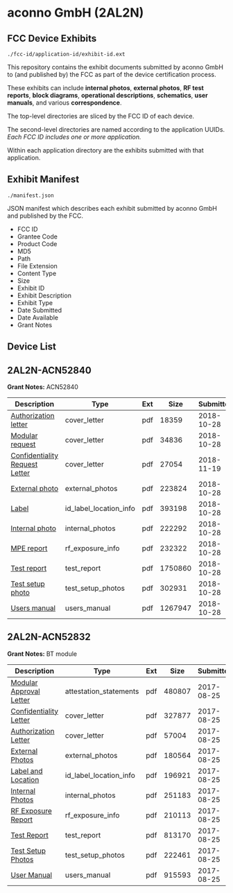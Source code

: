 # aconno GmbH (2AL2N)
## FCC Device Exhibits

```
./fcc-id/application-id/exhibit-id.ext
```

This repository contains the exhibit documents submitted by aconno GmbH to (and published by) the FCC as part of the device certification process.

These exhibits can include **internal photos**, **external photos**, **RF test reports**, **block diagrams**, **operational descriptions**, **schematics**, **user manuals**, and various **correspondence**.

The top-level directories are sliced by the FCC ID of each device.

The second-level directories are named according to the application UUIDs. *Each FCC ID includes one or more application.*

Within each application directory are the exhibits submitted with that application. 

## Exhibit Manifest

```
./manifest.json
```

JSON manifest which describes each exhibit submitted by aconno GmbH and published by the FCC.

- FCC ID
- Grantee Code
- Product Code
- MD5
- Path
- File Extension
- Content Type
- Size
- Exhibit ID
- Exhibit Description
- Exhibit Type
- Date Submitted
- Date Available
- Grant Notes

## Device List
## 2AL2N-ACN52840
**Grant Notes:** ACN52840

| Description | Type | Ext | Size | Submitted | Available |
| ----------- | ---- | --- | ---- | --------- | --------- |
| [Authorization letter](2AL2N-ACN52840/be438991beb99f9f327c608877da4d7b/4050745.pdf) | cover_letter | pdf | 18359 | 2018-10-28 | 2018-10-28 |
| [Modular request](2AL2N-ACN52840/be438991beb99f9f327c608877da4d7b/4050747.pdf) | cover_letter | pdf | 34836 | 2018-10-28 | 2018-10-28 |
| [Confidentiality Request Letter](2AL2N-ACN52840/be438991beb99f9f327c608877da4d7b/4078055.pdf) | cover_letter | pdf | 27054 | 2018-11-19 | 2018-10-28 |
| [External photo](2AL2N-ACN52840/be438991beb99f9f327c608877da4d7b/4050741.pdf) | external_photos | pdf | 223824 | 2018-10-28 | 2019-04-26 |
| [Label](2AL2N-ACN52840/be438991beb99f9f327c608877da4d7b/4050748.pdf) | id_label_location_info | pdf | 393198 | 2018-10-28 | 2018-10-28 |
| [Internal photo](2AL2N-ACN52840/be438991beb99f9f327c608877da4d7b/4050742.pdf) | internal_photos | pdf | 222292 | 2018-10-28 | 2019-04-26 |
| [MPE report](2AL2N-ACN52840/be438991beb99f9f327c608877da4d7b/4050749.pdf) | rf_exposure_info | pdf | 232322 | 2018-10-28 | 2018-10-28 |
| [Test report](2AL2N-ACN52840/be438991beb99f9f327c608877da4d7b/4050750.pdf) | test_report | pdf | 1750860 | 2018-10-28 | 2018-10-28 |
| [Test setup photo](2AL2N-ACN52840/be438991beb99f9f327c608877da4d7b/4050743.pdf) | test_setup_photos | pdf | 302931 | 2018-10-28 | 2019-04-26 |
| [Users manual](2AL2N-ACN52840/be438991beb99f9f327c608877da4d7b/4050744.pdf) | users_manual | pdf | 1267947 | 2018-10-28 | 2019-04-26 |
## 2AL2N-ACN52832
**Grant Notes:** BT module

| Description | Type | Ext | Size | Submitted | Available |
| ----------- | ---- | --- | ---- | --------- | --------- |
| [Modular Approval Letter](2AL2N-ACN52832/171b8a4e20fdfcc5190c93ed93717772/3527587.pdf) | attestation_statements | pdf | 480807 | 2017-08-25 | 2017-08-25 |
| [Confidentiality Letter](2AL2N-ACN52832/171b8a4e20fdfcc5190c93ed93717772/3527585.pdf) | cover_letter | pdf | 327877 | 2017-08-25 | 2017-08-25 |
| [Authorization Letter](2AL2N-ACN52832/171b8a4e20fdfcc5190c93ed93717772/3527586.pdf) | cover_letter | pdf | 57004 | 2017-08-25 | 2017-08-25 |
| [External Photos](2AL2N-ACN52832/171b8a4e20fdfcc5190c93ed93717772/3527581.pdf) | external_photos | pdf | 180564 | 2017-08-25 | 2017-08-25 |
| [Label and Location](2AL2N-ACN52832/171b8a4e20fdfcc5190c93ed93717772/3527588.pdf) | id_label_location_info | pdf | 196921 | 2017-08-25 | 2017-08-25 |
| [Internal Photos](2AL2N-ACN52832/171b8a4e20fdfcc5190c93ed93717772/3527582.pdf) | internal_photos | pdf | 251183 | 2017-08-25 | 2017-08-25 |
| [RF Exposure Report](2AL2N-ACN52832/171b8a4e20fdfcc5190c93ed93717772/3527590.pdf) | rf_exposure_info | pdf | 210113 | 2017-08-25 | 2017-08-25 |
| [Test Report](2AL2N-ACN52832/171b8a4e20fdfcc5190c93ed93717772/3527589.pdf) | test_report | pdf | 813170 | 2017-08-25 | 2017-08-25 |
| [Test Setup Photos](2AL2N-ACN52832/171b8a4e20fdfcc5190c93ed93717772/3527583.pdf) | test_setup_photos | pdf | 222461 | 2017-08-25 | 2017-08-25 |
| [User Manual](2AL2N-ACN52832/171b8a4e20fdfcc5190c93ed93717772/3527584.pdf) | users_manual | pdf | 915593 | 2017-08-25 | 2017-08-25 |
